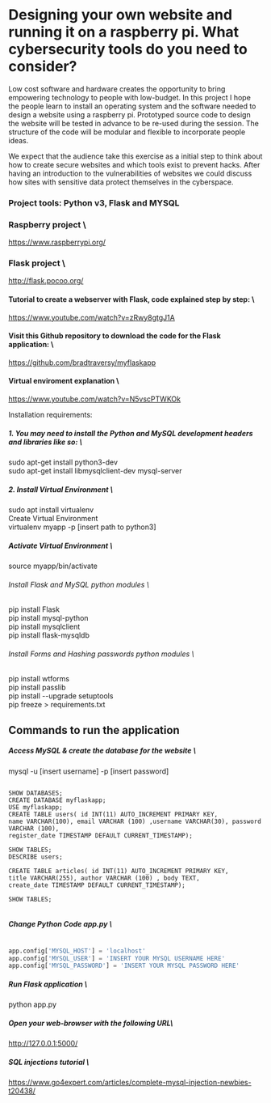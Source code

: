 # Designing your own website and running it on a raspberry pi. What cybersecurity tools do you need to consider?
Low cost software and hardware creates the opportunity to bring empowering technology to people with low-budget. In this project I hope the people  learn to install an operating system and the software needed to design a website using a raspberry pi. Prototyped source code to design the website will be tested in advance to be re-used during the session. The structure of the code will be modular and flexible to incorporate people ideas.

We expect that the audience take this exercise as a initial step to think about how to create secure websites and which tools exist to prevent hacks.  After having an introduction to the vulnerabilities of  websites we could discuss how sites with sensitive data protect themselves in the cyberspace.

### Project tools: Python v3, Flask and MYSQL


### Raspberry project \
https://www.raspberrypi.org/

### Flask project \
http://flask.pocoo.org/

#### Tutorial to create a webserver with Flask, code explained step by step: \
https://www.youtube.com/watch?v=zRwy8gtgJ1A

#### Visit this Github repository to download the code for the Flask application: \
https://github.com/bradtraversy/myflaskapp

#### Virtual enviroment explanation \
https://www.youtube.com/watch?v=N5vscPTWKOk

Installation requirements:

##### 1. You may need to install the Python and MySQL development headers and libraries like so: \
sudo apt-get install python3-dev \
sudo apt-get install  libmysqlclient-dev  mysql-server 


##### 2. Install Virtual Environment \
sudo apt install virtualenv \
Create Virtual Environment \
virtualenv   myapp  -p [insert path to python3] 

##### Activate Virtual Environment \
source myapp/bin/activate

###### Install Flask and MySQL python modules \
pip install Flask \
pip install mysql-python \
pip install mysqlclient \
pip install flask-mysqldb

###### Install Forms and Hashing passwords python modules \
pip install wtforms \
pip install passlib \
pip install --upgrade setuptools \
pip freeze > requirements.txt

## Commands to run the application

##### Access MySQL & create the database for the website \
mysql -u [insert username] -p [insert password]

```mysql

SHOW DATABASES;
CREATE DATABASE myflaskapp;
USE myflaskapp;
CREATE TABLE users( id INT(11) AUTO_INCREMENT PRIMARY KEY,
name VARCHAR(100), email VARCHAR (100) ,username VARCHAR(30), password VARCHAR (100),
register_date TIMESTAMP DEFAULT CURRENT_TIMESTAMP);

SHOW TABLES;
DESCRIBE users;

CREATE TABLE articles( id INT(11) AUTO_INCREMENT PRIMARY KEY,
title VARCHAR(255), author VARCHAR (100) , body TEXT,
create_date TIMESTAMP DEFAULT CURRENT_TIMESTAMP);

SHOW TABLES;


```

##### Change Python Code app.py \

```python

app.config['MYSQL_HOST'] = 'localhost' 
app.config['MYSQL_USER'] = 'INSERT YOUR MYSQL USERNAME HERE' 
app.config['MYSQL_PASSWORD'] = 'INSERT YOUR MYSQL PASSWORD HERE'

```

##### Run Flask application \
python app.py 

##### Open your web-browser with the following URL\
 http://127.0.0.1:5000/ 

##### SQL injections tutorial \
https://www.go4expert.com/articles/complete-mysql-injection-newbies-t20438/




